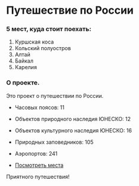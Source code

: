 # Путешествие по России

### 5 мест, куда стоит поехать:
1. Куршская коса
2. Кольский полуостров
3. Алтай
4. Байкал
5. Карелия

### О проекте.

Это проект о путешествии по России. 
* Часовых поясов: 11 
* Объектов природного наследия ЮНЕСКО: 12 
* Объектов культурного наследия ЮНЕСКО: 16 
* Природных заповедников: 105 
* Аэропортов: 241 


* [Посмотреть места](https://holmarst.github.io/russian-travel/)


Приятного путешествия!
